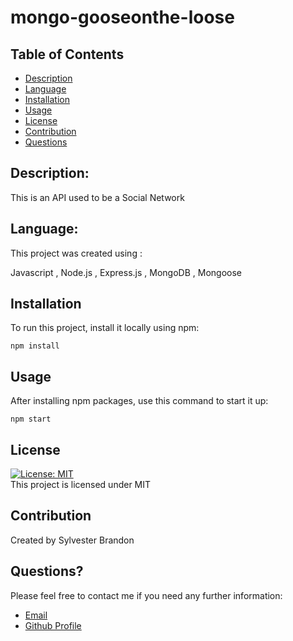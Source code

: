 # mongo-gooseonthe-loose
## Table of Contents

- [Description](#description)
- [Language](#Language)
- [Installation](#installation)
- [Usage](#usage)
- [License](#license)
- [Contribution](#contribution)
- [Questions](#questions)

## Description:

This is an API used to be a Social Network 

## Language:

This project was created using :


Javascript , Node.js , Express.js , MongoDB , Mongoose

## Installation

To run this project, install it locally using npm:

```
npm install
```

## Usage

After installing npm packages, use this command to start it up:

```
npm start
```


## License

[![License: MIT](https://img.shields.io/badge/License-MIT-yellow.svg)](https://opensource.org/licenses/MIT) <br>
This project is licensed under MIT

## Contribution

Created by Sylvester Brandon

## Questions?

Please feel free to contact me if you need any further information:

- [Email](mailto:sylvester.brandon@gmail.com)
- [Github Profile](https://github.com/smb685)

